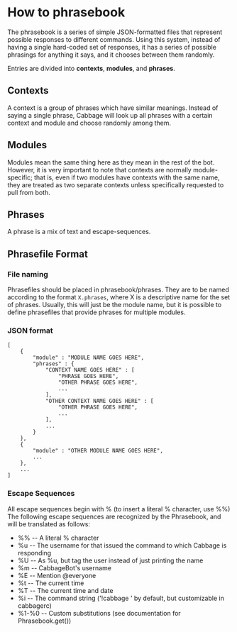 # How to phrasebook
The phrasebook is a series of simple JSON-formatted files that represent possible responses to different commands. Using this system, instead of having a single hard-coded set of responses, it has a series of possible phrasings for anything it says, and it chooses between them randomly.

Entries are divided into **contexts**, **modules**, and **phrases**.

## Contexts
A context is a group of phrases which have similar meanings. Instead of saying a single phrase, Cabbage will look up all phrases with a certain context and module and choose randomly among them.

## Modules
Modules mean the same thing here as they mean in the rest of the bot. However, it is very important to note that contexts are normally module-specific; that is, even if two modules have contexts with the same name, they are treated as two separate contexts unless specifically requested to pull from both.

## Phrases
A phrase is a mix of text and escape-sequences. 

## Phrasefile Format
### File naming
Phrasefiles should be placed in phrasebook/phrases. They are to be named according to the format `X.phrases`, where X is a descriptive name for the set of phrases. Usually, this will just be the module name, but it is possible to define phrasefiles that provide phrases for multiple modules.

### JSON format
```
[
	{
		"module" : "MODULE NAME GOES HERE",
		"phrases" : {
			"CONTEXT NAME GOES HERE" : [
				"PHRASE GOES HERE",
				"OTHER PHRASE GOES HERE",
				...
			],
			"OTHER CONTEXT NAME GOES HERE" : [
				"OTHER PHRASE GOES HERE",
				...
			],
			...
		}
	},
	{
		"module" : "OTHER MODULE NAME GOES HERE",
		...
	},
	...
]
```

### Escape Sequences
All escape sequences begin with % (to insert a literal % character, use %%)
The following escape sequences are recognized by the Phrasebook, and will be translated as follows:
* %% -- A literal % character
* %u -- The username for that issued the command to which Cabbage is responding
* %U -- As %u, but tag the user instead of just printing the name
* %m -- CabbageBot's username
* %E -- Mention @everyone
* %t -- The current time
* %T -- The current time and date
* %i -- The command string ('!cabbage ' by default, but customizable in cabbagerc)
* %1-%0 -- Custom substitutions (see documentation for Phrasebook.get())
